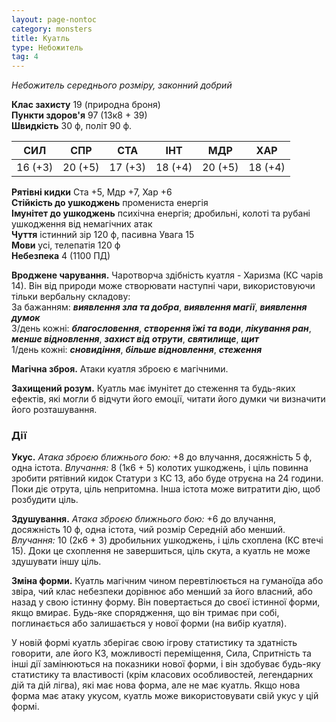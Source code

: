 ```yaml
---
layout: page-nontoc
category: monsters
title: Куатль
type: Небожитель
tag: 4
---
```


_Небожитель середнього розміру, законний добрий_  

**Клас захисту** 19 (природна броня)    
**Пункти здоров'я** 97 (13к8 + 39)    
**Швидкість** 30 ф, політ 90 ф.  

| СИЛ     | СПР     | СТА     | ІНТ     | МДР     | ХАР     |
| ------- | ------- | ------- | ------- | ------- | ------- |
| 16 (+3) | 20 (+5) | 17 (+3) | 18 (+4) | 20 (+5) | 18 (+4) |

**Рятівні кидки** Ста +5, Мдр +7, Хар +6    
**Стійкість до ушкоджень** промениста енергія    
**Імунітет до ушкоджень** психічна енергія; дробильні, колоті та рубані ушкодження від немагічних атак    
**Чуття** істинний зір 120 ф, пасивна Увага 15    
**Мови** усі, телепатія 120 ф    
**Небезпека** 4 (1100 ПД)  

**Вроджене чарування.** Чаротворча здібність куатля - Харизма (КС чарів 14). Він від природи може створювати наступні чари, використовуючи тільки вербальну складову:    
За бажанням: **_виявлення зла та добра_**, **_виявлення магії_**, **_виявлення думок_**    
3/день кожні: **_благословення_**, **_створення їжі та води_**, **_лікування ран_**, **_менше відновлення_**, **_захист від отрути_**, **_святилище_**, **_щит_**    
1/день кожні: **_сновидіння_**, **_більше відновлення_**, **_стеження_**    

**Магічна зброя.** Атаки куатля зброєю є магічними.    

**Захищений розум.** Куатль має імунітет до стеження та будь-яких ефектів, які могли б відчути його емоції, читати його думки чи визначити його розташування.  

### Дії
**Укус.** _Атака зброєю ближнього бою:_ +8 до влучання, досяжність 5 ф, одна істота. _Влучання:_ 8 (1к6 + 5) колотих ушкоджень, і ціль повинна зробити рятівний кидок Статури з КС 13, або буде отруєна на 24 години. Поки діє отрута, ціль непритомна. Інша істота може витратити дію, щоб розбудити ціль.    

**Здушування.** _Атака зброєю ближнього бою:_ +6 до влучання, досяжність 10 ф, одна істота, чий розмір Середній або менший. _Влучання:_ 10 (2к6 + 3) дробильних ушкоджень, і ціль схоплена (КС втечі 15). Доки це схоплення не завершиться, ціль скута, а куатль не може здушувати іншу ціль.    

**Зміна форми.** Куатль магічним чином перевтілюється на гуманоїда або звіра, чий клас небезпеки дорівнює або менший за його власний, або назад у свою істинну форму. Він повертається до своєї істинної форми, якщо вмирає. Будь-яке спорядження, що він тримає при собі, поглинається або залишається у нової форми (на вибір куатля).    

У новій формі куатль зберігає свою ігрову статистику та здатність говорити, але його КЗ, можливості переміщення, Сила, Спритність та інші дії замінюються на показники нової форми, і він здобуває будь-яку статистику та властивості (крім класових особливостей, легендарних дій та дій лігва), які має нова форма, але не має куатль. Якщо нова форма має атаку укусом, куатль може використовувати свій укус у цій формі.
